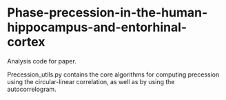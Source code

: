 # Phase-precession-in-the-human-hippocampus-and-entorhinal-cortex
Analysis code for paper.

Precession_utils.py contains the core algorithms for computing precession using the circular-linear correlation, as well as by using the autocorrelogram. 
